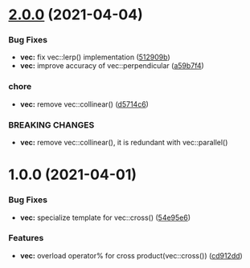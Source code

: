 # [2.0.0](https://github.com/JonasMuehlmann/ggmath/compare/v1.2.0...v2.0.0) (2021-04-04)


### Bug Fixes

* **vec:** fix vec::lerp() implementation ([512909b](https://github.com/JonasMuehlmann/ggmath/commit/512909b1e0b05bef7d9e595fa05946d20da1d2ec))
* **vec:** improve accuracy of vec::perpendicular ([a59b7f4](https://github.com/JonasMuehlmann/ggmath/commit/a59b7f43284efd9075511581bde7c7612125e5fb))


### chore

* **vec:** remove vec::collinear() ([d5714c6](https://github.com/JonasMuehlmann/ggmath/commit/d5714c6ea36a1a10b781ac585615f16d25c77a8e))


### BREAKING CHANGES

* **vec:** remove vec::collinear(), it is redundant with vec::parallel()

# 1.0.0 (2021-04-01)


### Bug Fixes

* **vec:** specialize template for vec::cross() ([54e95e6](https://github.com/JonasMuehlmann/ggmath/commit/54e95e6ae8a5e794395f408ab4c23fb5259c3cdc))


### Features

* **vec:** overload operator% for cross product(vec::cross()) ([cd912dd](https://github.com/JonasMuehlmann/ggmath/commit/cd912dd0ca67ed78a768bf6544e41178aecea479))
